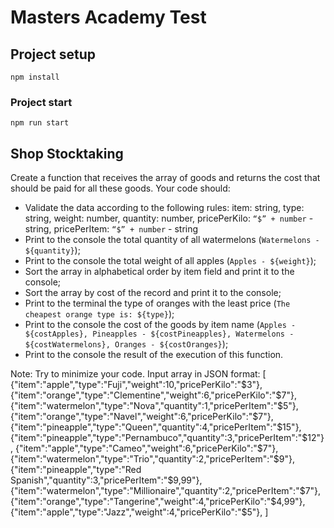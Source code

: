 # Masters Academy Test
## Project setup
```
npm install
```

### Project start
```
npm run start
```

## Shop Stocktaking

Create a function that receives the array of goods and returns the cost that should be paid for all these goods.
Your code should:
- Validate the data according to the following rules: item: string,  type: string, weight: number, quantity: number, pricePerKilo: `“$” + number` - string,  pricePerItem: `“$” + number` - string
- Print to the console the total quantity of all watermelons (`Watermelons - ${quantity}`);
- Print to the console the total weight of all apples (`Apples - ${weight}`);
- Sort the array in alphabetical order by item field and print it to the console;
- Sort the array by cost of the record and print it to the console;
- Print to the terminal the type of oranges with the least price (`The cheapest orange type is: ${type}`);
- Print to the console the cost of the goods by item name (`Apples - ${costApples}, Pineapples - ${costPineapples}, Watermelons - ${costWatermelons}, Oranges - ${costOranges}`);
- Print to the console the result of the execution of this function.


Note: Try to minimize your code.
Input array in JSON format:
[
{"item":"apple","type":"Fuji","weight":10,"pricePerKilo":"$3"},
{"item":"orange","type":"Clementine","weight":6,"pricePerKilo":"$7"},
{"item":"watermelon","type":"Nova","quantity":1,"pricePerItem":"$5"},
{"item":"orange","type":"Navel","weight":6,"pricePerKilo":"$7"},
{"item":"pineapple","type":"Queen","quantity":4,"pricePerItem":"$15"},
{"item":"pineapple","type":"Pernambuco","quantity":3,"pricePerItem":"$12"},
{"item":"apple","type":"Cameo","weight":6,"pricePerKilo":"$7"},
{"item":"watermelon","type":"Trio","quantity":2,"pricePerItem":"$9"},
{"item":"pineapple","type":"Red Spanish","quantity":3,"pricePerItem":"$9,99"},
{"item":"watermelon","type":"Millionaire","quantity":2,"pricePerItem":"$7"},
{"item":"orange","type":"Tangerine","weight":4,"pricePerKilo":"$4,99"},
{"item":"apple","type":"Jazz","weight":4,"pricePerKilo":"$5"},
]
